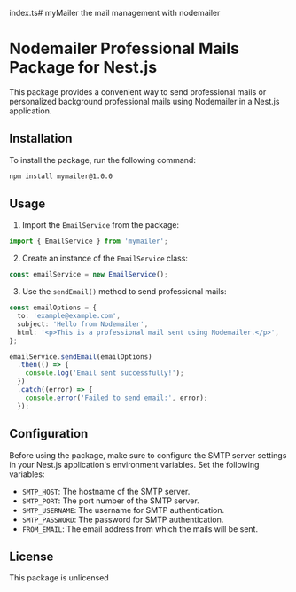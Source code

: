 index.ts# myMailer
the mail management with nodemailer
# Nodemailer Professional Mails Package for Nest.js

This package provides a convenient way to send professional mails or personalized background professional mails using Nodemailer in a Nest.js application.

## Installation

To install the package, run the following command:

```bash
npm install mymailer@1.0.0
```

## Usage

1. Import the `EmailService` from the package:

```typescript
import { EmailService } from 'mymailer';
```

2. Create an instance of the `EmailService` class:

```typescript
const emailService = new EmailService();
```

3. Use the `sendEmail()` method to send professional mails:

```typescript
const emailOptions = {
  to: 'example@example.com',
  subject: 'Hello from Nodemailer',
  html: '<p>This is a professional mail sent using Nodemailer.</p>',
};

emailService.sendEmail(emailOptions)
  .then(() => {
    console.log('Email sent successfully!');
  })
  .catch((error) => {
    console.error('Failed to send email:', error);
  });
```

## Configuration

Before using the package, make sure to configure the SMTP server settings in your Nest.js application's environment variables. Set the following variables:

- `SMTP_HOST`: The hostname of the SMTP server.
- `SMTP_PORT`: The port number of the SMTP server.
- `SMTP_USERNAME`: The username for SMTP authentication.
- `SMTP_PASSWORD`: The password for SMTP authentication.
- `FROM_EMAIL`: The email address from which the mails will be sent.

## License

This package is unlicensed